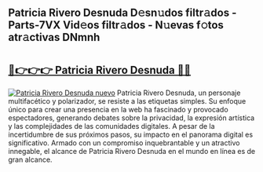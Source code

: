 ## Patricia Rivero Desnuda D𝚎sn𝚞dos filtr𝚊dos - Parts-7VX Vid𝚎os filtr𝚊dos - N𝚞evas f𝚘tos atr𝚊ctivas DNmnh

# <h2><a href="http://mb1he7.tromn.icu/?c=Patricia+Rivero+Desnuda">🔗👉👉👉 Patricia Rivero Desnuda 🔗🔗</a></h2>

[![Patricia Rivero Desnuda nuevo](https://i.imgur.com/pEAQMta.gif)](http://mb1he7.tromn.icu/?c=Patricia+Rivero+Desnuda)
Patricia Rivero Desnuda, un personaje multifacético y polarizador, se resiste a las etiquetas simples. Su enfoque único para crear una presencia en la web ha fascinado y provocado espectadores, generando debates sobre la privacidad, la expresión artística y las complejidades de las comunidades digitales. A pesar de la incertidumbre de sus próximos pasos, su impacto en el panorama digital es significativo. Armado con un compromiso inquebrantable y un atractivo innegable, el alcance de Patricia Rivero Desnuda en el mundo en línea es de gran alcance.
